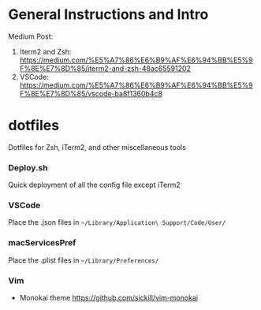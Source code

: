 # General Instructions and Intro
Medium Post: 
1. Iterm2 and Zsh: https://medium.com/%E5%A7%86%E6%B9%AF%E6%94%BB%E5%9F%8E%E7%8D%85/iterm2-and-zsh-48ac65591202
2. VSCode: https://medium.com/%E5%A7%86%E6%B9%AF%E6%94%BB%E5%9F%8E%E7%8D%85/vscode-ba8f1360b4c8

# dotfiles
Dotfiles for Zsh, iTerm2, and other miscellaneous tools

### Deploy.sh
Quick deployment of all the config file except iTerm2

### VSCode
Place the .json files in 
`~/Library/Application\ Support/Code/User/`

### macServicesPref
Place the .plist files in 
`~/Library/Preferences/`

### Vim

- Monokai theme
    https://github.com/sickill/vim-monokai
